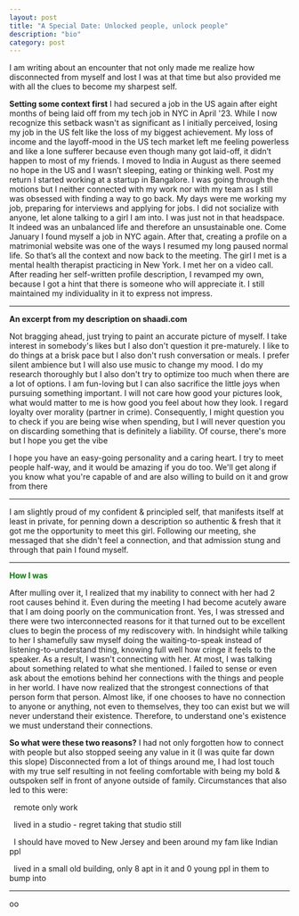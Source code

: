 ```yaml
---
layout: post
title: "A Special Date: Unlocked people, unlock people"
description: "bio"
category: post
---
```


I am writing about an encounter that not only made me realize how disconnected from myself and lost I was at that time but also provided me with all the clues to become my sharpest self.

**Setting some context first** I had secured a job in the US again after eight months of being laid off from my tech job in NYC in April '23. While I now recognize this setback wasn't as significant as I initially perceived, losing my job in the US felt like the loss of my biggest achievement. My loss of income and the layoff-mood in the US tech market left me feeling powerless and like a lone sufferer because even though many got laid-off, it didn’t happen to most of my friends. I moved to India in August as there seemed no hope in the US and I wasn’t sleeping, eating or thinking well. Post my return I started working at a startup in Bangalore. I was going through the motions but I neither connected with my work nor with my team as I still was obsessed with finding a way to go back. My days were me working my job, preparing for interviews and applying for jobs. I did not socialize with anyone, let alone talking to a girl I am into. I was just not in that headspace. It indeed was an unbalanced life and therefore an unsustainable one. Come January I found myself a job in NYC again. After that, creating a profile on a matrimonial website was one of the ways I resumed my long paused normal life. So that’s all the context and now back to the meeting. The girl I met is a mental health therapist practicing in New York. I met her on a video call. After reading her self-written profile description, I revamped my own, because I got a hint that there is someone who will appreciate it. I still maintained my individuality in it to express not impress.

---

**An excerpt from my description on shaadi.com**

Not bragging ahead, just trying to paint an accurate picture of myself. I take interest in somebody's likes but I also don't question it pre-maturely. I like to do things at a brisk pace but I also don't rush conversation or meals. I prefer silent ambience but I will also use music to change my mood. I do my research thoroughly but I also don't try to optimize too much when there are a lot of options. I am fun-loving but I can also sacrifice the little joys when pursuing something important. I will not care how good your pictures look, what would matter to me is how good you feel about how they look. I regard loyalty over morality (partner in crime). Consequently, I might question you to check if you are being wise when spending, but I will never question you on discarding something that is definitely a liability. Of course, there's more but I hope you get the vibe

I hope you have an easy-going personality and a caring heart. I try to meet people half-way, and it would be amazing if you do too. We'll get along if you know what you're capable of and are also willing to build on it and grow from there

---

I am slightly proud of my confident & principled self, that manifests itself at least in private, for penning down a description so authentic & fresh that it got me the opportunity to meet this girl. Following our meeting, she messaged that she didn't feel a connection, and that admission stung and through that pain I found myself.

---
<span style="color: green; font-weight: bold;">**How I was**</span>

After mulling over it, I realized that my inability to connect with her had 2 root causes behind it.
Even during the meeting I had become acutely aware that I am doing poorly on the communication front. Yes, I was stressed and there were two interconnected reasons for it that turned out to be excellent clues to begin the process of my rediscovery with. In hindsight while talking to her I shamefully saw myself doing the waiting-to-speak instead of listening-to-understand thing, knowing full well how cringe it feels to the speaker. As a result, I wasn't connecting with her. At most, I was talking about something related to what she mentioned. I failed to sense or even ask about the emotions behind her connections with the things and people in her world. I have now realized that the strongest connections of that person form that person. Almost like, if one chooses to have no connection to anyone or anything, not even to themselves, they too can exist but we will never understand their existence. Therefore, to understand one's existence we must understand their connections.

**So what were these two reasons?**
I had not only forgotten how to connect with people but also stopped seeing any value in it (I was quite far down this slope)
Disconnected from a lot of things around me, I had lost touch with my true self resulting in not feeling comfortable with being my bold & outspoken self in front of anyone outside of family. Circumstances that also led to this were:

&nbsp;&nbsp;remote only work 

&nbsp;&nbsp;lived in a studio - regret taking that studio still

&nbsp;&nbsp;I should have moved to New Jersey and been around my fam like Indian ppl

&nbsp;&nbsp;lived in a small old building, only 8 apt in it and 0 young ppl in them to bump into

---

oo

